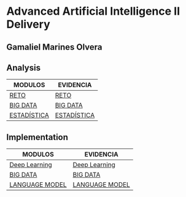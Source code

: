 
# Advanced Artificial Intelligence II Delivery  
**Gamaliel Marines Olvera**  
---

## Analysis  

| MODULOS         | EVIDENCIA        |
|----------------|-------------------|
| [RETO](https://github.com/Gamaliel-Marines/Data-Privacy-Advanced-AI-II) |[RETO](https://github.com/Gamaliel-Marines/Data-Privacy-Advanced-AI-II)         | 
| [BIG DATA](https://github.com/Gamaliel-Marines/BigData-XrayClassification.git) | [BIG DATA](https://github.com/Gamaliel-Marines/BigData-XrayClassification.git)|
| [ESTADÍSTICA](https://github.com/Gamaliel-Marines/Advanced-Artificial-Intelligence-II-Delivery/blob/main/Project_Stadistics_Gamaliel_Marines_A01708746.ipynb)    | [ESTADÍSTICA](https://github.com/Gamaliel-Marines/Advanced-Artificial-Intelligence-II-Delivery/blob/main/Project_Stadistics_Gamaliel_Marines_A01708746.ipynb)          |


## Implementation  

| MODULOS         | EVIDENCIA        | 
|----------------|--------------------|
| [Deep Learning](https://github.com/Gamaliel-Marines/Brain-Tumor-Classification-DeepLearning) | [Deep Learning](https://github.com/Gamaliel-Marines/Brain-Tumor-Classification-DeepLearning)| 
| [BIG DATA](https://github.com/Gamaliel-Marines/BigData-XrayClassification.git) | [BIG DATA](https://github.com/Gamaliel-Marines/BigData-XrayClassification.git)|
| [LANGUAGE MODEL](https://github.com/Gamaliel-Marines/Language-Model-Advanced-Artificial-Intelligence-II.git) |[LANGUAGE MODEL](https://github.com/Gamaliel-Marines/Language-Model-Advanced-Artificial-Intelligence-II.git)          | 
